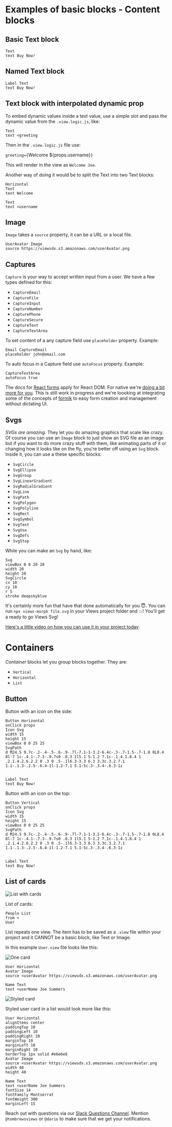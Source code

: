 # Examples of basic blocks - Content blocks

## Basic Text block

```views
Text
text Buy Now!
```

## Named Text block

```views
Label Text
text Buy Now!
```

## Text block with interpolated dynamic prop

To embed dynamic values inside a text value, use a simple slot and pass the dynamic
value from the `.view.logic.js`, like:

```views
Text
text <greeting
```

Then in the `.view.logic.js` file use:

`greeting={`Welcome ${props.username}`}`

This will render in the view as `Welcome Joe`.

Another way of doing it would be to split the Text into two Text blocks:

```views
Horizontal
Text
text Welcome

Text
text <username
```

## Image

`Image` takes a `source` property, it can be a URL or a local file.

```views
UserAvatar Image
source https://viewsdx.s3.amazonaws.com/userAvatar.png
```

## Captures

`Capture` is your way to accept written input from a user. We have a few types
defined for this:

* `CaptureEmail`
* `CaptureFile`
* `CaptureInput`
* `CaptureNumber`
* `CapturePhone`
* `CaptureSecure`
* `CaptureText`
* `CaptureTextArea`

To set content of a any capture field use `placeholder` property. Example:

```
Email CaptureEmail
placeholder john@email.com
```

To auto focus in a Capture field use `autoFocus` property. Example:

```
CaptureTextArea
autoFocus true
```

The docs for [React forms](https://reactjs.org/docs/forms.html) apply for React
DOM. For native we're [doing a bit more for you](https://github.com/viewstools/morph/blob/master/__tests__/__snapshots__/react.js.snap#L1682-L1697).
This is still work in progress and we're loooking at integrating some of the
concepts of [formik](https://github.com/jaredpalmer/formik) to easy form
creation and management without dictating UI.

## Svgs

_SVGs are amazing_. They let you do amazing graphics that scale like crazy.
Of course you can use an `Image` block to just show an SVG file as an image
but if you want to do more crazy stuff with them, like animating parts of it
or changing how it looks like on the fly, you're better off using an `Svg`
block. Inside it, you can use a these specific blocks:

* `SvgCircle`
* `SvgEllipse`
* `SvgGroup`
* `SvgLinearGradient`
* `SvgRadialGradient`
* `SvgLine`
* `SvgPath`
* `SvgPolygon`
* `SvgPolyline`
* `SvgRect`
* `SvgSymbol`
* `SvgText`
* `SvgUse`
* `SvgDefs`
* `SvgStop`

While you can make an `Svg` by hand, like:

```views
Svg
viewBox 0 0 20 20
width 20
height 20
SvgCircle
cx 10
cy 10
r 5
stroke deepskyblue
```

It's certainly more fun that have that done automatically for you 😇. You can
run `npx views-morph file.svg` in your Views project folder and 💥! You'll get a ready to go Views Svg!

[Here's a little video on how you can use it in your project today](https://medium.com/viewsdx/from-svg-to-view-in-1-2-3-79cf8d771485).

# Containers

_Container_ blocks let you group blocks together. They are:

* `Vertical`
* `Horizontal`
* `List`

## Button

Button with an icon on the side:

```views
Button Horizontal
onClick props
Icon Svg
width 15
height 15
viewBox 0 0 25 25
SvgPath
d M24.5 9.7c-.2-.4-.5-.6-.9-.7l-7.1-1-3.2-6.4c-.3-.7-1.5-.7-1.8 0L8.4 8l-7 1c-.4.1-.7.3-.9.7s0 .8.3 1l5.1 5-1.2 7.1c-.1.4.1.8.4 1 .2.1.4.2.6.2.2 0 .3 0 .5-.1l6.3-3.3 6.3 3.3c.3.2.7.1 1.1-.1.3-.2.5-.6.4-1l-1.2-7.1 5.1-5c.3-.3.4-.6.3-1z


Label Text
text Buy Now!
```

Button with an icon on the top:

```views
Button Vertical
onClick props
Icon Svg
width 15
height 15
viewBox 0 0 25 25
SvgPath
d M24.5 9.7c-.2-.4-.5-.6-.9-.7l-7.1-1-3.2-6.4c-.3-.7-1.5-.7-1.8 0L8.4 8l-7 1c-.4.1-.7.3-.9.7s0 .8.3 1l5.1 5-1.2 7.1c-.1.4.1.8.4 1 .2.1.4.2.6.2.2 0 .3 0 .5-.1l6.3-3.3 6.3 3.3c.3.2.7.1 1.1-.1.3-.2.5-.6.4-1l-1.2-7.1 5.1-5c.3-.3.4-.6.3-1z


Label Text
text Buy Now!
```

## List of cards

![List with cards](People.png)

List of cards:

```views
People List
from <
User
```

List repeats one view. The item has to be saved as a `.view` file within your project
and it CANNOT be a basic block, like Text or Image.

In this example `User.view` file looks like this:

![One card](User.png)

```views
User Horizontal
Avatar Image
source <userAvatar https://viewsdx.s3.amazonaws.com/userAvatar.png

Name Text
text <userName Joe Summers
```

![Styled card](UserStyled.png)

Styled user card in a list would look more like this:

```views
User Horizontal
alignItems center
paddingTop 10
paddingLeft 10
paddingRight 10
marginTop 10
marginLeft 10
marginRight 10
borderTop 1px solid #e6e6e6
Avatar Image
source <userAvatar https://viewsdx.s3.amazonaws.com/userAvatar.png
width 40
height 40

Name Text
text <userName Joe Summers
fontSize 14
fontFamily Montserrat
fontWeight 300
marginLeft 15
```

Reach out with questions via our [Slack Questions Channel](https://slack.viewsdx.com/).
Mention `@tombrewsviews` or `@dario` to make sure that we get your notifications.

